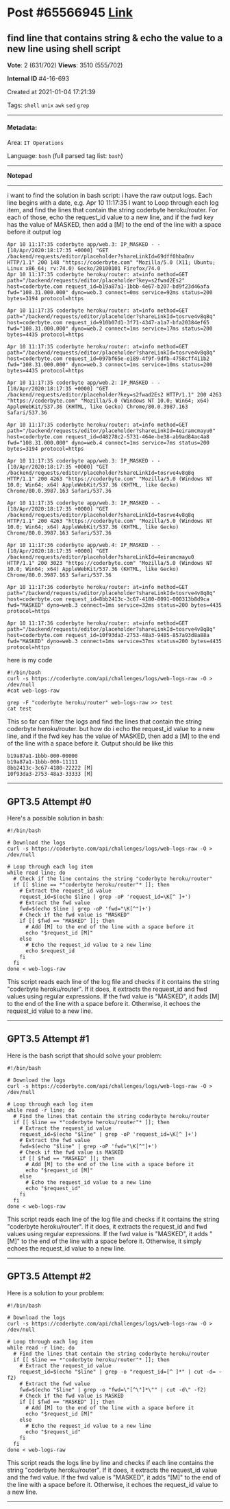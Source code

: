 
# Post \#65566945 [Link](https://stackoverflow.com/questions/65566945/)

## find line that contains string & echo the value to a new line using shell script

**Vote**: 2 (631/702) **Views**: 3510 (555/702) 

**Internal ID** \#4-16-693

Created at 2021-01-04 17:21:39

Tags: `shell` `unix` `awk` `sed` `grep`

----------

#### Metadata:

Area: `IT Operations`

Language: `bash` (full parsed tag list: `bash`)

----------

**Notepad**


----------

i want to find the solution in bash script:
i have the raw output logs. Each line begins with a date, e.g. Apr 10 11:17:35
I want to Loop through each log item, and find the lines that contain the string coderbyte heroku/router. For each of those, echo the request_id value to a new line, and if the fwd key has the value of MASKED, then add a [M] to the end of the line with a space before it
output log
```
Apr 10 11:17:35 coderbyte app/web.3: IP_MASKED - - [10/Apr/2020:18:17:35 +0000] "GET /backend/requests/editor/placeholder?shareLinkId=69dff0hba0nv HTTP/1.1" 200 148 "https://coderbyte.com" "Mozilla/5.0 (X11; Ubuntu; Linux x86_64; rv:74.0) Gecko/20100101 Firefox/74.0
Apr 10 11:17:35 coderbyte heroku/router: at=info method=GET path="/backend/requests/editor/placeholder?key=s2fwad2Es2" host=coderbyte.com request_id=b19a87a1-1bbb-4e67-b207-bd9f23d46afa fwd="108.31.000.000" dyno=web.3 connect=0ms service=92ms status=200 bytes=3194 protocol=https

Apr 10 11:17:35 coderbyte heroku/router: at=info method=GET path="/backend/requests/editor/placeholder?shareLinkId=tosrve4v8q8q" host=coderbyte.com request_id=910b07d1-3f71-4347-a1a7-bfa20384ef65 fwd="108.31.000.000" dyno=web.2 connect=1ms service=17ms status=200 bytes=4435 protocol=https

Apr 10 11:17:35 coderbyte heroku/router: at=info method=GET path="/backend/requests/editor/placeholder?shareLinkId=tosrve4v8q8q" host=coderbyte.com request_id=097bf65e-e189-4f9f-9dfb-4758cff411b2 fwd="108.31.000.000" dyno=web.3 connect=1ms service=10ms status=200 bytes=4435 protocol=https

Apr 10 11:17:35 coderbyte app/web.2: IP_MASKED - - [10/Apr/2020:18:17:35 +0000] "GET /backend/requests/editor/placeholder?key=s2fwad2Es2 HTTP/1.1" 200 4263 "https://coderbyte.com" "Mozilla/5.0 (Windows NT 10.0; Win64; x64) AppleWebKit/537.36 (KHTML, like Gecko) Chrome/80.0.3987.163 Safari/537.36

Apr 10 11:17:35 coderbyte heroku/router: at=info method=GET path="/backend/requests/editor/placeholder?shareLinkId=4eiramcmayu0" host=coderbyte.com request_id=d48278c2-5731-464e-be38-ab9ad84ac4a8 fwd="108.31.000.000" dyno=web.4 connect=1ms service=7ms status=200 bytes=3194 protocol=https

Apr 10 11:17:35 coderbyte app/web.3: IP_MASKED - - [10/Apr/2020:18:17:35 +0000] "GET /backend/requests/editor/placeholder?shareLinkId=tosrve4v8q8q HTTP/1.1" 200 4263 "https://coderbyte.com" "Mozilla/5.0 (Windows NT 10.0; Win64; x64) AppleWebKit/537.36 (KHTML, like Gecko) Chrome/80.0.3987.163 Safari/537.36

Apr 10 11:17:35 coderbyte app/web.3: IP_MASKED - - [10/Apr/2020:18:17:35 +0000] "GET /backend/requests/editor/placeholder?shareLinkId=tosrve4v8q8q HTTP/1.1" 200 4263 "https://coderbyte.com" "Mozilla/5.0 (Windows NT 10.0; Win64; x64) AppleWebKit/537.36 (KHTML, like Gecko) Chrome/80.0.3987.163 Safari/537.36

Apr 10 11:17:36 coderbyte app/web.4: IP_MASKED - - [10/Apr/2020:18:17:35 +0000] "GET /backend/requests/editor/placeholder?shareLinkId=4eiramcmayu0 HTTP/1.1" 200 3023 "https://coderbyte.com" "Mozilla/5.0 (Windows NT 10.0; Win64; x64) AppleWebKit/537.36 (KHTML, like Gecko) Chrome/80.0.3987.163 Safari/537.36

Apr 10 11:17:36 coderbyte heroku/router: at=info method=GET path="/backend/requests/editor/placeholder?shareLinkId=tosrve4v8q8q" host=coderbyte.com request_id=8bb2413c-3c67-4180-8091-000313b8d9ca fwd="MASKED" dyno=web.3 connect=1ms service=32ms status=200 bytes=4435 protocol=https

Apr 10 11:17:36 coderbyte heroku/router: at=info method=GET path="/backend/requests/editor/placeholder?shareLinkId=tosrve4v8q8q" host=coderbyte.com request_id=10f93da3-2753-48a3-9485-857a93d8a88a fwd="MASKED" dyno=web.3 connect=1ms service=37ms status=200 bytes=4435 protocol=https
```

here is my code
```
#!/bin/bash
curl -s https://coderbyte.com/api/challenges/logs/web-logs-raw -O > /dev/null
#cat web-logs-raw

grep -F "coderbyte heroku/router" web-logs-raw >> test
cat test
```

This so far can filter the logs and find the lines that contain the string coderbyte heroku/router. but how do i echo the request_id value to a new line, and if the fwd key has the value of MASKED, then add a [M] to the end of the line with a space before it.
Output should be like this
```
b19a87a1-1bbb-000-00000
b19a87a1-1bbb-000-11111
8bb2413c-3c67-4180-22222 [M]
10f93da3-2753-48a3-33333 [M]
```



----------
        
## GPT3.5 Attempt \#0

Here's a possible solution in bash:

```
#!/bin/bash

# Download the logs
curl -s https://coderbyte.com/api/challenges/logs/web-logs-raw -O > /dev/null

# Loop through each log item
while read line; do
  # Check if the line contains the string "coderbyte heroku/router"
  if [[ $line == *"coderbyte heroku/router"* ]]; then
    # Extract the request_id value
    request_id=$(echo $line | grep -oP 'request_id=\K[^ ]+')
    # Extract the fwd value
    fwd=$(echo $line | grep -oP 'fwd="\K[^"]+')
    # Check if the fwd value is "MASKED"
    if [[ $fwd == "MASKED" ]]; then
      # Add [M] to the end of the line with a space before it
      echo "$request_id [M]"
    else
      # Echo the request_id value to a new line
      echo $request_id
    fi
  fi
done < web-logs-raw
```

This script reads each line of the log file and checks if it contains the string "coderbyte heroku/router". If it does, it extracts the request_id and fwd values using regular expressions. If the fwd value is "MASKED", it adds [M] to the end of the line with a space before it. Otherwise, it echoes the request_id value to a new line.

--------

## GPT3.5 Attempt \#1

Here is the bash script that should solve your problem:

```
#!/bin/bash

# Download the logs
curl -s https://coderbyte.com/api/challenges/logs/web-logs-raw -O > /dev/null

# Loop through each log item
while read -r line; do
  # Find the lines that contain the string coderbyte heroku/router
  if [[ $line == *"coderbyte heroku/router"* ]]; then
    # Extract the request_id value
    request_id=$(echo "$line" | grep -oP 'request_id=\K[^ ]+')
    # Extract the fwd value
    fwd=$(echo "$line" | grep -oP 'fwd="\K[^"]+')
    # Check if the fwd value is MASKED
    if [[ $fwd == "MASKED" ]]; then
      # Add [M] to the end of the line with a space before it
      echo "$request_id [M]"
    else
      # Echo the request_id value to a new line
      echo "$request_id"
    fi
  fi
done < web-logs-raw
```

This script reads each line of the log file and checks if it contains the string "coderbyte heroku/router". If it does, it extracts the request_id and fwd values using regular expressions. If the fwd value is "MASKED", it adds "[M]" to the end of the line with a space before it. Otherwise, it simply echoes the request_id value to a new line.

--------

## GPT3.5 Attempt \#2

Here is a solution to your problem:

```
#!/bin/bash

# Download the logs
curl -s https://coderbyte.com/api/challenges/logs/web-logs-raw -O > /dev/null

# Loop through each log item
while read -r line; do
  # Find the lines that contain the string coderbyte heroku/router
  if [[ $line == *"coderbyte heroku/router"* ]]; then
    # Extract the request_id value
    request_id=$(echo "$line" | grep -o "request_id=[^ ]*" | cut -d= -f2)
    # Extract the fwd value
    fwd=$(echo "$line" | grep -o "fwd=\"[^\"]*\"" | cut -d\" -f2)
    # Check if the fwd value is MASKED
    if [[ $fwd == "MASKED" ]]; then
      # Add [M] to the end of the line with a space before it
      echo "$request_id [M]"
    else
      # Echo the request_id value to a new line
      echo "$request_id"
    fi
  fi
done < web-logs-raw
```

This script reads the logs line by line and checks if each line contains the string "coderbyte heroku/router". If it does, it extracts the request_id value and the fwd value. If the fwd value is "MASKED", it adds "[M]" to the end of the line with a space before it. Otherwise, it echoes the request_id value to a new line.

--------
